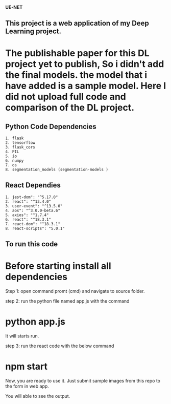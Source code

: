 #### UE-NET

## This project is a web application of my Deep Learning project.

# The publishable paper for this DL project yet to publish, So i didn't add the final models. the model that i have added is a sample model. Here I did not upload full code and comparison of the DL project.

## Python Code Dependencies

    1. flask
    2. tensorflow
    3. flask_cors
    4. PIL
    5. io
    6. numpy
    7. os
    8. segmentation_models (segmentation-models )


## React Dependies

    1. jest-dom": "^5.17.0"
    2. react": "^13.4.0"
    3. user-event": "^13.5.0"
    4. aos": "^3.0.0-beta.6"
    5. axios": "^1.7.4"
    6. react": "^18.3.1"
    7. react-dom": "^18.3.1"
    8. react-scripts": "5.0.1"

## To run this code

# Before starting install all dependencies

Step 1: open command promt (cmd) and navigate to source folder.

step 2: run the python file named app.js with the command 
# python app.js
It will starts run.

step 3: run the react code with the below command
# npm start

Now, you are ready to use it. Just submit sample images from this repo to the form in web app. 

You will able to see the output.

